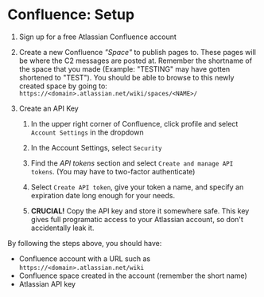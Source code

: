 # Confluence: Setup

1. Sign up for a free Atlassian Confluence account

2. Create a new Confluence *"Space"* to publish pages to. These pages will be where the C2 messages are posted at. Remember the shortname of the space that you made (Example: "TESTING" may have gotten shortened to "TEST"). You should be able to browse to this newly created space by going to:
`https://<domain>.atlassian.net/wiki/spaces/<NAME>/`

3. Create an API Key
    1. In the upper right corner of Confluence, click profile and select `Account Settings` in the dropdown

    2. In the Account Settings, select `Security`

    3. Find the *API tokens* section and select `Create and manage API tokens`. (You may have to two-factor authenticate)

    4. Select `Create API token`, give your token a name, and specify an expiration date long enough for your needs.

    5. **CRUCIAL!** Copy the API key and store it somewhere safe. This key gives full programatic access to your Atlassian account, so don't accidentally leak it.

By following the steps above, you should have:
* Confluence account with a URL such as `https://<domain>.atlassian.net/wiki`
* Confluence space created in the account (remember the short name)
* Atlassian API key

